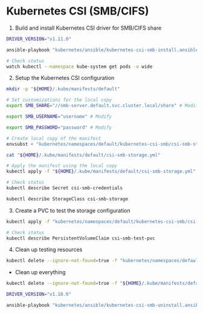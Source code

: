 # Kubernetes CSI (SMB/CIFS)

1. Build and install Kubernetes CSI driver for SMB/CIFS share

```sh
DRIVER_VERSION="v1.11.0"

ansible-playbook "kubernetes/ansible/kubernetes-csi-smb-install.ansible.yml" --extra-vars="driver_version=${DRIVER_VERSION}"

# Check status
watch kubectl --namespace kube-system get pods -o wide
```

2. Setup the Kubernetes CSI configuration

```sh
mkdir -p "${HOME}/.kube/manifests/default"

# Set customizations for the local copy
export SMB_SHARE="//smb-server.default.svc.cluster.local/share" # Modify

export SMB_USERNAME="username" # Modify

export SMB_PASSWORD="password" # Modify

# Create local copy of the manifest
envsubst < "kubernetes/namespaces/default/kubernetes-csi-smb/csi-smb-storage.yml" > "${HOME}/.kube/manifests/default/csi-smb-storage.yml"

cat "${HOME}/.kube/manifests/default/csi-smb-storage.yml"

# Apply the manifest using the local copy
kubectl apply -f "${HOME}/.kube/manifests/default/csi-smb-storage.yml"

# Check status
kubectl describe Secret csi-smb-credentials

kubectl describe StorageClass csi-smb-storage
```

3. Create a PVC to test the storage configuration

```sh
kubectl apply -f "kubernetes/namespaces/default/kubernetes-csi-smb/csi-smb-test-pvc.yml"

# Check status
kubectl describe PersistentVolumeClaim csi-smb-test-pvc
```

4. Clean up testing resources

```sh
kubectl delete --ignore-not-found=true -f "kubernetes/namespaces/default/kubernetes-csi-smb/csi-smb-test-pvc.yml"
```

* Clean up everything

```sh
kubectl delete --ignore-not-found=true -f "${HOME}/.kube/manifests/default/csi-smb-storage.yml"

DRIVER_VERSION="v1.10.0"

ansible-playbook "kubernetes/ansible/kubernetes-csi-smb-uninstall.ansible.yml" --extra-vars="driver_version=${DRIVER_VERSION}"
```
